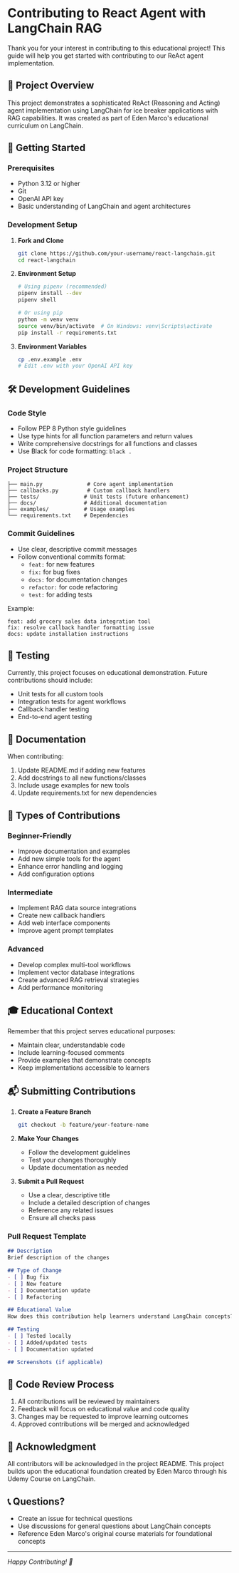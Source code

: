 # Contributing to React Agent with LangChain RAG

Thank you for your interest in contributing to this educational project! This guide will help you get started with contributing to our ReAct agent implementation.

## 🎯 Project Overview

This project demonstrates a sophisticated ReAct (Reasoning and Acting) agent implementation using LangChain for ice breaker applications with RAG capabilities. It was created as part of Eden Marco's educational curriculum on LangChain.

## 🚀 Getting Started

### Prerequisites

- Python 3.12 or higher
- Git
- OpenAI API key
- Basic understanding of LangChain and agent architectures

### Development Setup

1. **Fork and Clone**
   ```bash
   git clone https://github.com/your-username/react-langchain.git
   cd react-langchain
   ```

2. **Environment Setup**
   ```bash
   # Using pipenv (recommended)
   pipenv install --dev
   pipenv shell
   
   # Or using pip
   python -m venv venv
   source venv/bin/activate  # On Windows: venv\Scripts\activate
   pip install -r requirements.txt
   ```

3. **Environment Variables**
   ```bash
   cp .env.example .env
   # Edit .env with your OpenAI API key
   ```

## 🛠️ Development Guidelines

### Code Style

- Follow PEP 8 Python style guidelines
- Use type hints for all function parameters and return values
- Write comprehensive docstrings for all functions and classes
- Use Black for code formatting: `black .`

### Project Structure

```
├── main.py              # Core agent implementation
├── callbacks.py         # Custom callback handlers
├── tests/              # Unit tests (future enhancement)
├── docs/               # Additional documentation
├── examples/           # Usage examples
└── requirements.txt    # Dependencies
```

### Commit Guidelines

- Use clear, descriptive commit messages
- Follow conventional commits format:
  - `feat:` for new features
  - `fix:` for bug fixes
  - `docs:` for documentation changes
  - `refactor:` for code refactoring
  - `test:` for adding tests

Example:
```
feat: add grocery sales data integration tool
fix: resolve callback handler formatting issue
docs: update installation instructions
```

## 🧪 Testing

Currently, this project focuses on educational demonstration. Future contributions should include:

- Unit tests for all custom tools
- Integration tests for agent workflows
- Callback handler testing
- End-to-end agent testing

## 📝 Documentation

When contributing:

1. Update README.md if adding new features
2. Add docstrings to all new functions/classes
3. Include usage examples for new tools
4. Update requirements.txt for new dependencies

## 🔧 Types of Contributions

### Beginner-Friendly
- Improve documentation and examples
- Add new simple tools for the agent
- Enhance error handling and logging
- Add configuration options

### Intermediate
- Implement RAG data source integrations
- Create new callback handlers
- Add web interface components
- Improve agent prompt templates

### Advanced
- Develop complex multi-tool workflows
- Implement vector database integrations
- Create advanced RAG retrieval strategies
- Add performance monitoring

## 🎓 Educational Context

Remember that this project serves educational purposes:

- Maintain clear, understandable code
- Include learning-focused comments
- Provide examples that demonstrate concepts
- Keep implementations accessible to learners

## 📬 Submitting Contributions

1. **Create a Feature Branch**
   ```bash
   git checkout -b feature/your-feature-name
   ```

2. **Make Your Changes**
   - Follow the development guidelines
   - Test your changes thoroughly
   - Update documentation as needed

3. **Submit a Pull Request**
   - Use a clear, descriptive title
   - Include a detailed description of changes
   - Reference any related issues
   - Ensure all checks pass

### Pull Request Template

```markdown
## Description
Brief description of the changes

## Type of Change
- [ ] Bug fix
- [ ] New feature
- [ ] Documentation update
- [ ] Refactoring

## Educational Value
How does this contribution help learners understand LangChain concepts?

## Testing
- [ ] Tested locally
- [ ] Added/updated tests
- [ ] Documentation updated

## Screenshots (if applicable)
```

## 🤝 Code Review Process

1. All contributions will be reviewed by maintainers
2. Feedback will focus on educational value and code quality
3. Changes may be requested to improve learning outcomes
4. Approved contributions will be merged and acknowledged

## 🙏 Acknowledgment

All contributors will be acknowledged in the project README. This project builds upon the educational foundation created by Eden Marco through his Udemy Course on LangChain.

## 📞 Questions?

- Create an issue for technical questions
- Use discussions for general questions about LangChain concepts
- Reference Eden Marco's original course materials for foundational concepts

---

*Happy Contributing! 🚀*
